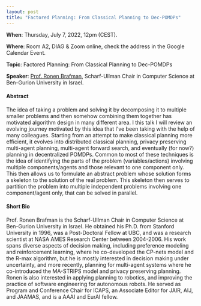 ```yaml
---
layout: post 
title: "Factored Planning: From Classical Planning to Dec-POMDPs"
---
```


**When**:  Thursday, July 7, 2022, 12pm (CEST).

**Where**: Room A2, DIAG & Zoom online, check the address in the Google Calendar Event.

**Topic**: Factored Planning: From Classical Planning to Dec-POMDPs

**Speaker**: [Prof. Ronen Brafman](https://www.cs.bgu.ac.il/~brafman/), Scharf-Ullman Chair in Computer Science at Ben-Gurion University in Israel.

#### Abstract

The idea of taking a problem and solving it by decomposing it to multiple smaller problems and then somehow combining them together has motivated algorithm design in many different area. I this talk I will review an evolving journey motivated by this idea that I’ve been taking with the help of many colleagues. Starting from an attempt to make classical  planning more efficient, it evolves into distributed classical planning, privacy preserving multi-agent planning, multi-agent forward search, and eventually (for now?) planning in decentralized POMDPs. Common to most of these techniques is the idea of identifying the parts of the problem (variables/actions) involving multiple components/agents and those relevant to one component only. This then allows us to formulate an abstract problem whose solution forms a skeleton to the solution of the real problem. This skeleton then serves to partition the problem into multiple independent problems involving one component/agent only, that can be solved in parallel. 


#### Short Bio

Prof. Ronen Brafman is the Scharf-Ullman Chair in Computer Science at Ben-Gurion University in Israel. He obtained his Ph.D. from Stanford University in 1996, was a Post-Doctoral Fellow at UBC, and was a research scientist at NASA AMES Research Center between 2004-2006. His work spans diverse aspects of decision making, including preference modeling and reinforcement learning, where he co-developed the CP-nets model and the R-max algorithm, but he is mostly interested in decision making under uncertainty, and more recently, planning for multi-agent systems where he co-introduced the MA-STRIPS model and privacy preserving planning. Ronen is also interested in applying planning to robotics, and improving the practice of software engineering for autonomous robots. He served as Program and Conference Chair for ICAPS, an Associate Editor for JAIR, AIJ, and JAAMAS, and is a AAAI and EurAI fellow.